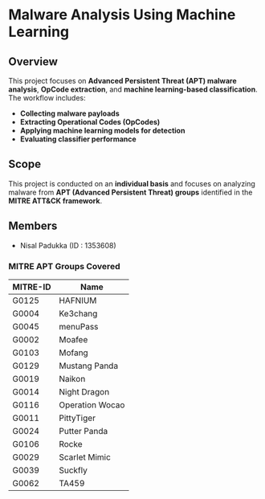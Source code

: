 # Malware Analysis Using Machine Learning  

## Overview  
This project focuses on **Advanced Persistent Threat (APT) malware analysis**, **OpCode extraction**, and **machine learning-based classification**. The workflow includes:  
- **Collecting malware payloads**  
- **Extracting Operational Codes (OpCodes)**  
- **Applying machine learning models for detection**  
- **Evaluating classifier performance**  

## Scope  
This project is conducted on an **individual basis** and focuses on analyzing malware from **APT (Advanced Persistent Threat) groups** identified in the **MITRE ATT&CK framework**.  

## Members
- Nisal Padukka (ID : 1353608)

### MITRE APT Groups Covered  

| MITRE-ID | Name            |
|----------|----------------|
| G0125    | HAFNIUM        |
| G0004    | Ke3chang       |
| G0045    | menuPass       |
| G0002    | Moafee         |
| G0103    | Mofang         |
| G0129    | Mustang Panda  |
| G0019    | Naikon         |
| G0014    | Night Dragon   |
| G0116    | Operation Wocao |
| G0011    | PittyTiger     |
| G0024    | Putter Panda   |
| G0106    | Rocke          |
| G0029    | Scarlet Mimic  |
| G0039    | Suckfly        |
| G0062    | TA459          |

